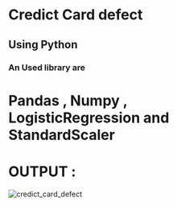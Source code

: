 <H1>Credict Card defect</H1>
<H2>Using Python</H2>
<H3>An Used library are <h1>Pandas , Numpy , LogisticRegression and StandardScaler</h1></H3>
<H1>OUTPUT :</H1>


![credict_card_defect](https://github.com/user-attachments/assets/d6877dc3-90c1-4556-8fcd-20ab98af366a)
